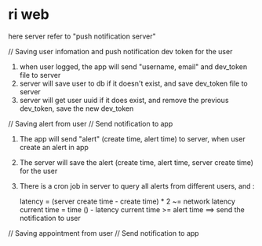 ri web
=======

here server refer to "push notification server"

// Saving user infomation and push notification dev token for the user

1. when user logged, the app will send "username, email" and dev_token file to server
2. server will save user to db if it doesn't exist, and save dev_token file to server
3. server will get user uuid if it does exist, and remove the previous dev_token, save the new dev_token

// Saving alert from user
// Send notification to app

1. The app will send "alert" (create time, alert time) to server, when user create an alert in app
2. The server will save the alert (create time, alert time, server create time) for the user
3. There is a cron job in server to query all alerts from different users, and :

    latency = (server create time - create time) * 2 ~= network latency
    current time = time () - latency
    current time >= alert time ==> send the notification to user


// Saving appointment from user
// Send notification to app
